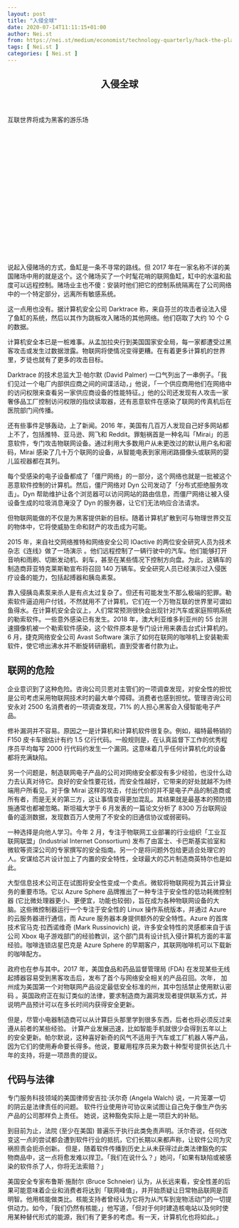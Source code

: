 ```yaml
---
layout: post
title: "入侵全球"
date: 2020-07-14T11:11:15+01:00
author: Nei.st
from: https://nei.st/medium/economist/technology-quarterly/hack-the-planet
tags: [ Nei.st ]
categories: [ Nei.st ]
---
```


<article class="post-5633 post type-post status-publish format-standard hentry category-technology-quarterly tag-the-internet-of-things" id="post-5633">
 <header class="page-header medium Archives">
  <div class="page-header__image">
  </div>
  <div class="page-header__content">
   <h1 class="page-title text-align-center">
    入侵全球
   </h1>
  </div>
 </header>
 <div class="entry-content aesop-entry-content" id="post-5633-content">
  <link as="font" crossorigin="anonymous" href="//cdn.jsdelivr.net/gh/0nd1jyU39XQ/_/glyph/font-face/0uIzqoZjSuJfvSBnvgXTcApMtcVhMcpr.woff" rel="preload" type="font/woff"/>
  <link as="font" crossorigin="anonymous" href="//cdn.jsdelivr.net/gh/0nd1jyU39XQ/_/glyph/font-face/1sTnSLZWDKucPX6SAk.woff" rel="preload" type="font/woff"/>
  <p class="blog-post__description">
   互联世界将成为黑客的游乐场
  </p>
  <span id="more-5633">
  </span>
  <div class="navigation__primary-inner">
   <a class="economist__link-logo" href="//nei.st/medium/economist">
   </a>
  </div>
  <div class="container img component-image">
   <div class="aspectRatioPlaceholder" style="padding-bottom:56.25%;height: 0;">
    <div class="progressiveMedia" data-height="720" data-width="1280">
     <img alt="" class="progressiveMedia-image" data-src="https://cdn.jsdelivr.net/gh/0nd1jyU39XQ/_/img/1/e52bf525ly1g7irx7wd9lj20zk0k0q71.jpg" src="https://cdn.jsdelivr.net/gh/0nd1jyU39XQ/_/img/1/e52bf525ly1g7irx7wd9lj20zk0k0q71.jpg"/>
    </div>
   </div>
  </div>
  <p>
   说起入侵赌场的方式，鱼缸是一条不寻常的路线。但 2017 年在一家名称不详的美国赌场中用的就是这个。这个赌场买了一个时髦花哨的联网鱼缸，缸中的水温和盐度可以远程控制。赌场业主也不傻：安装时他们把它的控制系统隔离在了公司网络中的一个特定部分，远离所有敏感系统。
  </p>
  <p>
   这一点用也没有。据计算机安全公司 Darktrace 称，来自芬兰的攻击者设法入侵了鱼缸的系统，然后以其作为跳板攻入赌场的其他网络。他们窃取了大约 10 个 G 的数据。
  </p>
  <p>
   计算机安全本已是一桩难事。从孟加拉央行到美国国家安全局，每一家都遭受过黑客攻击或发生过数据泄露。物联网将使情况变得更糟。在有着更多计算机的世界里，歹徒也就有了更多的攻击目标。
  </p>
  <p>
   Darktrace 的技术总监大卫·帕尔默 (David Palmer) 一口气列出了一串例子。「我们见过一个电厂内部供应商之间的间谍活动，」他说，「一个供应商用他们在网络中的访问权限来查看另一家供应商设备的性能特征。」他的公司还发现有人攻击一家奢侈品工厂控制访问权限的指纹读取器，还有恶意软件在感染了联网的传真机后在医院部门间传播。
  </p>
  <p>
   还有些事件足够轰动，上了新闻。2016 年，美国有几百万人发现自己好多网站都上不了，包括推特、亚马逊、网飞和 Reddit。罪魁祸首是一种名叫「Mirai」的恶意软件，专门攻击物联网设备。通过利用大多数用户从未更改过的默认用户名和密码，Mirai 感染了几十万个联网的设备，从智能电表到家用闭路摄像头或联网的婴儿监视器都在其列。
  </p>
  <div class="code-block code-block-1" style="margin: 8px 0; clear: both;">
   <div class="container ads_KbHEVhh8Rw">
    <div class="card card--blog post-sidebar">
     <div class="card-body">
      <div class="logo_ngcontent-kty-0">
      </div>
      <div class="iframe-blocker U6XAMK63Vh00WqvF2BacIQ">
       <div class="background-h60B">
       </div>
       <div class="WumZiPCS4MeMw4pxQ">
       </div>
      </div>
     </div>
     <div class="card-footer">
      <div class="card-footer-wrapper" layout="row bottom-left">
      </div>
     </div>
    </div>
   </div>
  </div>
  <p>
   每个受感染的电子设备都成了「僵尸网络」的一部分，这个网络也就是一批被这个恶意软件控制的计算机。然后，僵尸网络对 Dyn 公司发动了「分布式拒绝服务攻击」。Dyn 帮助维护让各个浏览器可以访问网站的路由信息，而僵尸网络让被入侵设备生成的垃圾消息淹没了 Dyn 的服务器，让它们无法响应合法请求。
  </p>
  <p>
   但物联网能做的不仅是为黑客提供新的目标。随着计算机扩散到可与物理世界交互的物体中，它将使威胁生命和财产的攻击成为可能。
  </p>
  <p>
   <span class="markup--p">
    2015 年，来自社交网络推特和网络安全公司 IOactive 的两位安全研究人员为技术杂志《连线》做了一场演示 。他们远程控制了一辆行驶中的汽车。他们能够打开音响和雨刷、切断发动机、刹车，甚至在某些情况下控制方向盘。为此，这辆车的制造商菲亚特克莱斯勒宣布将召回 140 万辆车。安全研究人员已经演示过入侵医疗设备的能力，包括起搏器和胰岛素泵。
   </span>
  </p>
  <p>
   靠入侵胰岛素泵来杀人是有点太过复杂了。但还有可能发生不那么极端的犯罪。勒索软件逼迫用户付钱，不然就用不了计算机，它们在一个万物互联的世界里可谓如鱼得水。在计算机安全会议上，人们常常预测很快会出现针对汽车或家庭照明系统的勒索软件。一些意外感染已有发生。2018 年，澳大利亚维多利亚州的 55 台测速摄像机被一个勒索软件感染，这个软件原本是专门设计用来袭击台式计算机的。6 月，捷克网络安全公司 Avast Software 演示了如何在联网的咖啡机上安装勒索软件，使它喷出沸水并不断旋转研磨机，直到受害者付款为止。
  </p>
  <p>
   <h2>
    联网的危险
   </h2>
  </p>
  <p>
   企业意识到了这种危险。咨询公司贝恩对主管们的一项调查发现，对安全性的担忧是公司考虑采用物联网技术时的最大单个障碍。消费者也感到担忧。管理咨询公司安永对 2500 名消费者的一项调查发现，71% 的人担心黑客会入侵智能电子产品。
  </p>
  <div class="code-block code-block-1" style="margin: 8px 0; clear: both;">
   <div class="container ads_KbHEVhh8Rw">
    <div class="card card--blog post-sidebar">
     <div class="card-body">
      <div class="logo_ngcontent-kty-0">
      </div>
      <div class="iframe-blocker U6XAMK63Vh00WqvF2BacIQ">
       <div class="background-h60B">
       </div>
       <div class="WumZiPCS4MeMw4pxQ">
       </div>
      </div>
     </div>
     <div class="card-footer">
      <div class="card-footer-wrapper" layout="row bottom-left">
      </div>
     </div>
    </div>
   </div>
  </div>
  <p>
   <span class="markup--p">
    修补漏洞并不容易。原因之一是计算机和计算机软件很复杂。例如，福特最畅销的 F150 皮卡车据估计有约 1.5 亿行代码。一般规则是，在认真监督下工作的优秀程序员平均每写 2000 行代码约发生一个漏洞。这意味着几乎任何计算机化的设备都将充满缺陷。
   </span>
  </p>
  <p>
   <span class="markup--p">
    另一个问题是，制造联网电子产品的公司对网络安全都没有多少经验，也没什么动力去认真对待它。良好的安全性要花钱，而安全性越好，它带来的好处就越不为终端用户所看见。对于像 Mirai 这样的攻击，付出代价的并不是电子产品的制造商或所有者，而是无关的第三方，这让事情变得更加混乱。其结果就是最基本的预防措施通常也都被忽略。斯坦福大学于 6 月发表的一篇论文分析了 8300 万台联网设备的遥测数据，发现数百万人使用了不安全的旧通信协议或弱密码。
   </span>
  </p>
  <p>
   一种选择是向他人学习。今年 2 月，专注于物联网工业部署的行业组织「工业互联网联盟」(Industrial Internet Consortium) 发布了由富士、卡巴斯基实验室和微软等资深公司的专家撰写的安全指南。另一个是将问题外包给更适合处理它的人。安谋给芯片设计加上了内置的安全特性，全球最大的芯片制造商英特尔也是如此。
  </p>
  <p>
   大型信息技术公司正在试图将安全性变成一个卖点。微软将物联网视为其云计算业务的重要市场。它以 Azure Sphere 品牌推出了一种专注于安全性的低功耗微控制器 (它比微处理器更小、更便宜，功能也较弱)，旨在成为各种物联网设备的大脑。这些微控制器运行一个专注于安全性的 Linux 操作系统版本，并通过 Azure 的云服务器进行通信，而 Azure 服务器本身提供额外的安全特性。Azure 的首席技术官马克·拉西诺维奇 (Mark Russinovich) 说，许多安全特性的灵感都来自于该公司 Xbox 电子游戏部门的经验教训，这个部门具有设计抗入侵计算机方面的丰富经验。咖啡连锁店星巴克是 Azure Sphere 的早期客户，其联网咖啡机可以下载新的咖啡配方。
  </p>
  <p>
   政府也在参与其中。2017 年，美国食品和药品监督管理局 (FDA) 在发现某些无线起搏器容易受到黑客攻击后，发布了首个与网络安全相关的产品召回。次年，
   <span class="markup--p">
    加州成为美国第一个对物联网产品设定最低安全标准的州，其中包括禁止使用默认密码
   </span>
   。英国政府正在拟订类似的法律，要求制造商为漏洞发现者提供联系方式，并说明产品预计可以在多长时间内获得安全更新。
  </p>
  <p>
   但是，尽管小电器制造商可以从计算巨头那里学到很多东西，后者也将必须反过来遵从前者的某些经验。
   <span class="markup--p">
    计算产业发展迅速，比如智能手机就很少会得到五年以上的安全更新。帕尔默说，这种喜好新奇的风气不适用于汽车或工厂机器人等产品，因为它们的使用寿命要长得多。他说，要雇用程序员来为数十种型号提供长达几十年的支持，将是一项昂贵的提议。
   </span>
  </p>
  <div class="code-block code-block-1" style="margin: 8px 0; clear: both;">
   <div class="container ads_KbHEVhh8Rw">
    <div class="card card--blog post-sidebar">
     <div class="card-body">
      <div class="logo_ngcontent-kty-0">
      </div>
      <div class="iframe-blocker U6XAMK63Vh00WqvF2BacIQ">
       <div class="background-h60B">
       </div>
       <div class="WumZiPCS4MeMw4pxQ">
       </div>
      </div>
     </div>
     <div class="card-footer">
      <div class="card-footer-wrapper" layout="row bottom-left">
      </div>
     </div>
    </div>
   </div>
  </div>
  <p>
   <h2>
    代码与法律
   </h2>
  </p>
  <p>
   专门服务科技领域的美国律师安吉拉·沃尔奇 (Angela Walch) 说，一片笼罩一切的阴云是法律责任的问题。
   <span class="markup--p">
    软件行业使用许可协议来试图让自己免于像生产伪劣产品的公司那样负上责任。
   </span>
   她说，这种豁免实际上是一项巨大的补贴。
  </p>
  <p>
   <span class="markup--p">
    到目前为止，法院 (至少在美国) 普遍乐于执行此类免责声明。沃尔奇说，任何改变这一点的尝试都会遭到软件行业的抵抗，它们长期以来都声称，让软件公司为灾祸担责会扼杀创新。
   </span>
   但是，随着软件传播到历史上从未获得过此类法律豁免的实物商品中，这一点将愈发难以捍卫。「我们在说什么？」她问，「如果有缺陷或被感染的软件杀了人，你将无法索赔？」
  </p>
  <p>
   美国安全专家布鲁斯·施耐尔 (Bruce Schneier) 认为，从长远来看，安全性差的后果可能意味着企业和消费者将达到「联网峰值」，并开始质疑让日常物品联网是否明智。他用核能做类比。核能支持者曾经认为它将为从汽车到宠物活动门的一切提供动力。如今，「我们仍然有核能，」他写道，「但对于何时建造核电站以及何时使用某种替代形式的能源，我们有了更多的考虑。有一天，计算机化也将如此。」
  </p>
  <div class="js-elevateBottomRecirc u-marginTop40 u-xs-marginTop0 u-backgroundGrayLightest">
   <div class="elevate-container u-paddingBottom60 u-paddingHorizontal10 u-xs-paddingTop30">
    <div class="u-flexStretch u-paddingVertical32 u-xs-flexColumn u-xs-paddingTop0">
     <div class="u-width220 u-flex0 u-relative u-xs-hide">
      <a href="https://nei.st/medium/economist/qt-chips-with-everything" rel="noopener noreferrer" target="_blank">
       <div class="aspectRatioPlaceholder" style="padding-bottom:131.53225806451613%;;height: 0;">
        <div class="progressiveMedia" data-height="3262" data-width="2480">
         <img alt="" class="progressiveMedia-image lazyload" data-src="https://cdn.jsdelivr.net/gh/0nd1jyU39XQ/_/img/1/e52bf525ly1g7iuljlf37j21ww2im19x.jpg" src="https://cdn.jsdelivr.net/gh/0nd1jyU39XQ/_/img/1/e52bf525ly1g7iuljlf37j21ww2im19x.jpg"/>
        </div>
       </div>
      </a>
     </div>
     <div class="u-width100pct u-marginBottom20 u-xs-show elevateCoverShadow">
      <a href="https://nei.st/medium/economist/qt-chips-with-everything" rel="noopener noreferrer" target="_blank">
       <div class="aspectRatioPlaceholder" style="padding-bottom:131.53225806451613%;;height: 0;">
        <div class="progressiveMedia" data-height="3262" data-width="2480">
         <img alt="" class="progressiveMedia-image lazyload" data-src="https://cdn.jsdelivr.net/gh/0nd1jyU39XQ/_/img/1/e52bf525ly1g7iuljlf37j21ww2im19x.jpg" src="https://cdn.jsdelivr.net/gh/0nd1jyU39XQ/_/img/1/e52bf525ly1g7iuljlf37j21ww2im19x.jpg"/>
        </div>
       </div>
      </a>
     </div>
     <div class="u-flex1 u-flexColumn u-paddingVertical20 u-marginLeft40 u-borderBottomLighter u-borderBox u-minHeight280 u-xs-sizeFullWidth u-xs-paddingBottom30 u-xs-paddingTop10 u-xs-margin0 u-xs-minHeightAuto">
      <div class="blog-post__siblings-list-aside">
       <span class="blog-post__side-accent-rule">
        Technology Quarterly
       </span>
       <span class="blog-post__side-title">
        The Internet of Things
       </span>
       <ul class="blog-post__siblings-list">
        <li class="blog-post__siblings-list__article">
         <a class="blog-post__siblings-list__article__link" href="https://nei.st/medium/economist/chips-with-everything">
          <span class="blog-post__siblings-list__title">
           无所不在的计算：万物皆有芯
          </span>
         </a>
        </li>
        <li class="blog-post__siblings-list__article">
         <a class="blog-post__siblings-list__article__link" href="https://nei.st/medium/economist/tracking-productivity">
          <span class="blog-post__siblings-list__title">
           从家到办公室：追踪生产率
          </span>
         </a>
        </li>
        <li class="blog-post__siblings-list__article">
         <a class="blog-post__siblings-list__article__link" href="https://nei.st/medium/economist/the-cow-of-tomorrow">
          <span class="blog-post__siblings-list__title">
           畜牧业计算机化：明日之牛
          </span>
         </a>
        </li>
        <li class="blog-post__siblings-list__article">
         <a class="blog-post__siblings-list__article__link" href="https://nei.st/medium/economist/cheap-as-chips">
          <span class="blog-post__siblings-list__title">
           一次性技术：廉价如芯
          </span>
         </a>
        </li>
        <li class="blog-post__siblings-list__article">
         <a class="blog-post__siblings-list__article__link" href="https://nei.st/medium/economist/hack-the-planet">
          <span class="blog-post__siblings-list__title">
           网络安全：入侵全球
          </span>
         </a>
        </li>
        <li class="blog-post__siblings-list__article">
         <a class="blog-post__siblings-list__article__link" href="https://nei.st/medium/economist/a-planetary-panopticon">
          <span class="blog-post__siblings-list__title">
           联网的未来：环球全景监狱
          </span>
         </a>
        </li>
       </ul>
      </div>
     </div>
    </div>
   </div>
  </div>
  <div class="container ag ah">
   <div class="fe n el">
    <a class="dt du bn bo bp bq br bs bt bu dv dw bx by dx dy" href="https://nei.st/medium/economist?source=https://www.economist.com/technology-quarterly/2019/09/12/a-connected-world-will-be-a-playground-for-hackers">
     <div class="c ff fg ag ah fh el fi fj ce fk fl fm fn fo fp fq fr fs ft fu">
      <div class="bs em en eo ep eq fv ah fw fg ag bm eu fx q fy fz p ac">
      </div>
     </div>
    </a>
   </div>
  </div>
  <div class="code-block code-block-2" style="margin: 8px 0; clear: both;">
   <br/>
   <div class="container ads_KbHEVhh8Rw">
    <div class="card card--blog post-sidebar">
     <div class="card-body">
      <div class="logo_ngcontent-kty-0">
      </div>
      <div class="iframe-blocker U6XAMK63Vh00WqvF2BacIQ">
       <div class="background-h60B">
       </div>
       <div class="WumZiPCS4MeMw4pxQ">
       </div>
      </div>
     </div>
     <div class="card-footer">
      <div class="card-footer-wrapper" layout="row bottom-left">
      </div>
     </div>
    </div>
   </div>
  </div>
 </div>
 <footer class="entry-footer">
  <div class="categories icon-link">
   <a href="https://nei.st/category/medium/economist/technology-quarterly" rel="category tag">
    Technology Quarterly
   </a>
  </div>
  <div class="tags icon-link">
   <a href="https://nei.st/tag/the-internet-of-things" rel="tag">
    The Internet of Things
   </a>
  </div>
 </footer>
</article>

